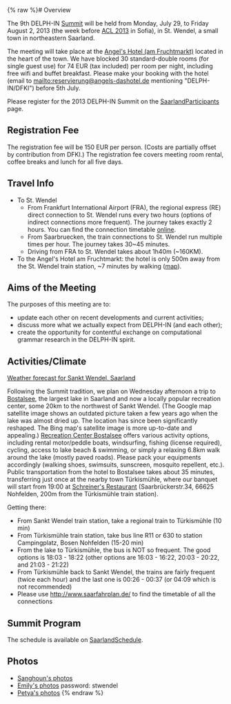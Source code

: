 {% raw %}# Overview

The 9th DELPH-IN [Summit](https://delph-in.github.io/docs/summits/SummitTop) will be held from Monday, July 29,
to Friday August 2, 2013 (the week before [ACL
2013](http://acl2013.org/site/) in Sofia), in St. Wendel, a small town
in northeastern Saarland.

The meeting will take place at the [Angel's Hotel (am
Fruchtmarkt)](http://www.angels-dashotel.de/fruchtmarkt/) located in the
heart of the town. We have blocked 30 standard-double rooms (for single
guest use) for 74 EUR (tax included) per room per night, including free
wifi and buffet breakfast. Please make your booking with the hotel
(email to <mailto:reservierung@angels-dashotel.de> mentioning "DELPH-IN/DFKI")
before 5th July.

Please register for the 2013 DELPH-IN Summit on the
[SaarlandParticipants](https://delph-in.github.io/docs/summits/SaarlandParticipants) page.

## Registration Fee

The registration fee will be 150 EUR per person. (Costs are partially
offset by contribution from DFKI.) The registration fee covers meeting
room rental, coffee breaks and lunch for all five days.

## Travel Info

- To St. Wendel
  - From Frankfurt International Airport (FRA), the regional express
(RE) direct connection to St. Wendel runs every two hours
(options of indirect connections more frequent). The journey
takes exactly 2 hours. You can find the connection timetable
[online](http://www.bahn.de/i/view/USA/en/index.shtml).
  - From Saarbruecken, the train connections to St. Wendel run
multiple times per hour. The journey takes 30\~45 minutes.
  - Driving from FRA to St. Wendel takes about 1h40m (\~160KM).
- To the Angel's Hotel am Fruchtmarkt: the hotel is only 500m away
from the St. Wendel train station, \~7 minutes by walking
([map](http://goo.gl/maps/alO5T)).

## Aims of the Meeting

The purposes of this meeting are to:

- update each other on recent developments and current activities;
- discuss more what we actually expect from DELPH-IN (and each other);
- create the opportunity for contentful exchange on computational
grammar research in the DELPH-IN spirit.

## Activities/Climate

[Weather forecast for Sankt Wendel,
Saarland](http://www.weather.com/weather/tenday/Sankt+Wendel+GMXX0933:1:GM)

Following the Summit tradition, we plan on Wednesday afternoon a trip to
[Bostalsee](http://www.bostalsee.de/en/), the largest lake in Saarland
and now a locally popular recreation center, some 20km to the northwest
of Sankt Wendel. (The Google map satellite image shows an outdated
picture taken a few years ago when the lake was almost dried up. The
location has since been significantly reshaped. The Bing map's satellite
image is more up-to-date and appealing.) [Recreation Center
Bostalsee](http://www.bostalsee.de/en/leisure-centre-bostalsee/) offers
various activity options, including rental motor/peddle boats,
windsurfing, fishing (license required), cycling, access to lake beach &
swimming, or simply a relaxing 6.8km walk around the lake (mostly paved
roads). Please pack your equipments accordingly (walking shoes,
swimsuits, sunscreen, mosquito repellent, etc.). Public transportation
from the hotel to Bostalsee takes about 35 minutes, transferring just
once at the nearby town Türkismühle, where our banquet will start from
19:00 at [Schreiner's
Restaurant](http://schreiners-restaurant.de/index.html)
(Saarbrückerstr.34, 66625 Nohfelden, 200m from the Türkismühle train
station).

Getting there:

- From Sankt Wendel train station, take a regional train to
Türkismühle (10 min)
- From Türkismühle train station, take bus line R11 or 630 to station
Campingplatz, Bosen Nohfelden (15-20 min)
- From the lake to Türkismühle, the bus is NOT so frequent. The good
options is 18:03 - 18:22 (other options are 16:03 - 16:22, 20:03 -
20:22, and 21:03 - 21:22)
- From Türkismühle back to Sankt Wendel, the trains are fairly
frequent (twice each hour) and the last one is 00:26 - 00:37 (or
04:09 which is not recommended)
- Please use <http://www.saarfahrplan.de/> to find the timetable of
all the connections

## Summit Program

The schedule is available on [SaarlandSchedule](https://delph-in.github.io/docs/summits/SaarlandSchedule).

## Photos

- [Sanghoun's
photos](https://plus.google.com/photos/106261683885290415644/albums/5906898592984001825)
- [Emily's
photos](http://erbonzo.smugmug.com/Travel/DELPH-IN-2013/30878702_7VXgHz)
password: stwendel
- [Petya's
photos](http://plus.google.com/u/0/photos/110057092152807525970/albums/5908390534903322241)
<update date omitted for speed>{% endraw %}